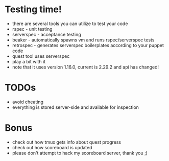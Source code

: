 # Testing time!

* there are several tools you can utilize to test your code
 * rspec - unit testing
 * serverspec - acceptance testing
 * beaker - automatically spawns vm and runs rspec/serverspec tests
 * retrospec - generates serverspec boilerplates according to your puppet code
* quest tool uses serverspec
 * play a bit with it
  * note that it uses version 1.16.0, current is 2.29.2 and api has changed!

# TODOs

* avoid cheating
 * everything is stored server-side and available for inspection

# Bonus

* check out how tmux gets info about quest progress
* check out how scoreboard is updated
 * please don't attempt to hack my scoreboard server, thank you ;)
